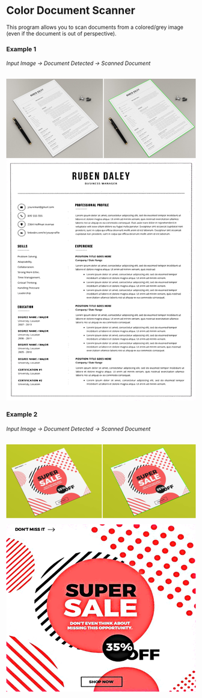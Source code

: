 # Color Document Scanner
This program allows you to scan documents from a colored/grey image (even if the document is out of perspective). 
### Example 1
###### Input Image -> Document Detected -> Scanned Document
![sample](https://github.com/Fais-K/Color_Document_Scanner/blob/master/paper_banner.jpg)
![output](https://github.com/Fais-K/Color_Document_Scanner/blob/master/output_paper.jpg)
### Example 2
###### Input Image -> Document Detected -> Scanned Document
![sample](https://github.com/Fais-K/Color_Document_Scanner/blob/master/flyer_banner.jpg)

![sample](https://github.com/Fais-K/Color_Document_Scanner/blob/master/output_flyer.jpg)
